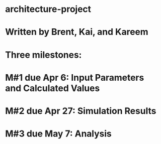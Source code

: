 # architecture-project
# Written by Brent, Kai, and Kareem

# Three milestones:

# M#1 due Apr 6: Input Parameters and Calculated Values
# M#2 due Apr 27: Simulation Results
# M#3 due May 7: Analysis

